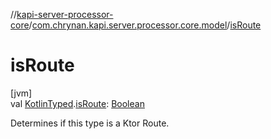 //[kapi-server-processor-core](../../index.md)/[com.chrynan.kapi.server.processor.core.model](index.md)/[isRoute](is-route.md)

# isRoute

[jvm]\
val [KotlinTyped](-kotlin-typed/index.md).[isRoute](is-route.md): [Boolean](https://kotlinlang.org/api/latest/jvm/stdlib/kotlin/-boolean/index.html)

Determines if this type is a Ktor Route.
